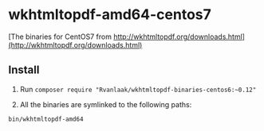# wkhtmltopdf-amd64-centos7

[The binaries for CentOS7 from http://wkhtmltopdf.org/downloads.html](http://wkhtmltopdf.org/downloads.html)

## Install

1. Run `composer require "Rvanlaak/wkhtmltopdf-binaries-centos6:~0.12"`

2. All the binaries are symlinked to the following paths:

```
bin/wkhtmltopdf-amd64
```
